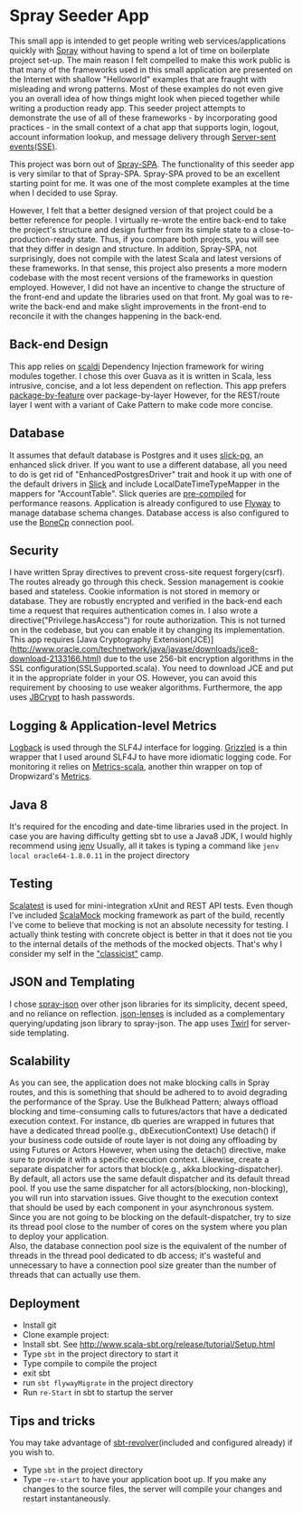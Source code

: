 Spray Seeder App
===================
This small app is intended to get people writing web services/applications quickly with [Spray](http://spray.io/)
without having to spend a lot of time on boilerplate project set-up. The main reason I felt compelled to
make this work public is that many of the frameworks used in this small application are presented on the Internet
with shallow "Helloworld" examples that are fraught with misleading and wrong patterns.
Most of these examples do not even give you an overall idea of how things might look when pieced together while writing
a production ready app.
This seeder project attempts to demonstrate the use of all of these frameworks - by incorporating good practices - 
in the small context of a chat app that supports login, logout, account information lookup, and message delivery 
through [Server-sent events(SSE)](http://en.wikipedia.org/wiki/Server-sent_events).

This project was born out of [Spray-SPA](https://github.com/enetsee/Spray-SPA). The functionality of 
this seeder app is very similar to that of Spray-SPA. Spray-SPA proved to be an excellent starting point for me.
It was one of the most complete examples at the time when I decided to use Spray. 

However, I felt that a better designed version of that project could be a better reference for people.
I virtually re-wrote the entire back-end to take the project's structure and design further from its simple state to a close-to-production-ready state.
Thus, if you compare both projects, you will see that they differ in design and structure.
In addition, Spray-SPA, not surprisingly, does not compile with the latest Scala and latest versions of these frameworks.
In that sense, this project also presents a more modern codebase with the most recent versions of the frameworks in question employed.
However, I did not have an incentive to change the structure of the front-end and update the libraries used on that front.
My goal was to re-write the back-end and make slight improvements in the front-end to reconcile it with the changes happening
in the back-end.


Back-end Design
-----------------------------------
 This app relies on [scaldi](http://scaldi.org/) Dependency Injection framework for wiring modules together.
 I chose this over Guava as it is written in Scala, less intrusive, concise, and a lot less dependent on reflection.
 This app prefers [package-by-feature](http://www.javapractices.com/topic/TopicAction.do?Id=205) over package-by-layer
 However, for the REST/route layer I went with a variant of Cake Pattern to make code more concise. 
 

Database
-----------------------------------
 It assumes that default database is Postgres and it uses [slick-pg](https://github.com/tminglei/slick-pg), 
 an enhanced slick driver. If you want to use a different database, all you need to do is get rid of 
 "EnhancedPostgresDriver" trait and hook it up with one of the default drivers in [Slick](http://slick.typesafe.com/) and 
 include LocalDateTimeTypeMapper in the mappers for "AccountTable".
 Slick queries are [pre-compiled](http://slick.typesafe.com/doc/2.1.0/queries.html#compiled-queries) for performance reasons.
 Application is already configured to use [Flyway](http://flywaydb.org/) to manage database schema changes. 
 Database access is also configured to use the [BoneCp](http://jolbox.com/) connection pool.
 
 
Security
-----------------------------------
 I have written Spray directives to prevent cross-site request forgery(csrf). The routes 
 already go through this check. Session management is cookie based and stateless. Cookie information is not stored in memory or database.
 They are robustly encrypted and verified in the back-end each time a request that requires authentication comes in.
 I also wrote a directive("Privilege.hasAccess") for route authorization. This is not turned on in the codebase, but you can
 enable it by changing its implementation. This app requires [Java Cryptography Extension(JCE)]
 (http://www.oracle.com/technetwork/java/javase/downloads/jce8-download-2133166.html) due to the use 256-bit encryption
 algorithms in the SSL configuration(SSLSupported.scala). You need to download JCE and put it in the appropriate folder in your OS. 
 However, you can avoid this requirement by choosing to use weaker algorithms.
 Furthermore, the app uses [JBCrypt](http://www.mindrot.org/projects/jBCrypt/) to hash passwords.
 
Logging & Application-level Metrics
-----------------------------------
 [Logback](http://logback.qos.ch/) is used through the SLF4J interface for logging. [Grizzled](http://software.clapper.org/grizzled-slf4j/) is a thin wrapper that 
 I used around SLF4J to have more idiomatic logging code. For monitoring it relies on [Metrics-scala](https://github.com/erikvanoosten/metrics-scala),
 another thin wrapper on top of Dropwizard's [Metrics](https://dropwizard.github.io/metrics/3.1.0/).
 
Java 8
-----------------------------------
 It's required for the encoding and date-time libraries used in the project.
 In case you are having difficulty getting sbt to use a Java8 JDK, I would highly recommend using [jenv](https://github.com/gcuisinier/jenv)
 Usually, all it takes is typing a command like `jenv local oracle64-1.8.0.11` in the project directory 
  
Testing
-----------------------------------
 [Scalatest](http://www.scalatest.org/) is used for mini-integration xUnit and REST API tests. Even though I've
 included [ScalaMock](scalamock.org) mocking framework as part of the build, recently I've come to believe that mocking is not an absolute necessity
 for testing. I actually think testing with concrete object is better in that it does not tie you to the internal
 details of the methods of the mocked objects. That's why I consider my self in the ["classicist"](http://martinfowler.com/articles/mocksArentStubs.html) camp.  
  
JSON and Templating
-----------------------------------
 I chose [spray-json](https://github.com/spray/spray-json) over other json libraries for its simplicity, decent speed, and no reliance on reflection.
 [json-lenses](https://github.com/jrudolph/json-lenses) is included as a complementary querying/updating json library to spray-json.
 The app uses [Twirl](https://github.com/playframework/twirl) for server-side templating.
  
Scalability
-----------------------------------
 As you can see, the application does not make blocking calls in Spray routes, and this is something that 
 should be adhered to to avoid degrading the performance of the Spray. Use the Bulkhead Pattern; always offload blocking and time-consuming
 calls to futures/actors that have a dedicated execution context. For instance, db queries are wrapped in futures 
 that have a dedicated thread pool(e.g., dbExecutionContext) Use detach() if your business code outside of route layer 
 is not doing any offloading by using Futures or Actors 
 However, when using the detach() directive, make sure to provide it with a specific execution context.
 Likewise, create a separate dispatcher for actors that block(e.g., akka.blocking-dispatcher). By default, all actors
 use the same default dispatcher and its default thread pool. If you use the same dispatcher for all actors(blocking, non-blocking), 
 you will run into starvation issues. Give thought to the execution context that should be used by each component 
 in your asynchronous system. Since you are not going to be blocking on the default-dispatcher, try to size its thread pool close to
 the number of cores on the system where you plan to deploy your application.   
 Also, the database connection pool size is the equivalent 
 of the number of threads in the thread pool dedicated to db access; it's wasteful and unnecessary to have a connection 
 pool size greater than the number of threads that can actually use them. 
  
Deployment
------------------------------------
 * Install git
 * Clone example project:
 * Install sbt. See http://www.scala-sbt.org/release/tutorial/Setup.html
 * Type `sbt` in the project directory to start it
 * Type compile to compile the project
 * exit sbt 
 * run `sbt flywayMigrate` in the project directory
 * Run `re-Start` in sbt to startup the server


Tips and tricks
------------------------------------
 You may take advantage of [sbt-revolver](https://github.com/spray/sbt-revolver)(included and configured already) if you wish to.
 
 * Type `sbt` in the project directory
 * Type `~re-start` to have your application boot up. If you make any changes to the source files, the server will
 compile your changes and restart instantaneously.
 
